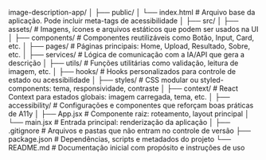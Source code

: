 image-description-app/
│
├── public/
│   └── index.html             # Arquivo base da aplicação. Pode incluir meta-tags de acessibilidade
│
├── src/
│   ├── assets/                # Imagens, ícones e arquivos estáticos que podem ser usados na UI
│   ├── components/            # Componentes reutilizáveis como Botão, Input, Card, etc.
│   ├── pages/                 # Páginas principais: Home, Upload, Resultado, Sobre, etc.
│   ├── services/              # Lógica de comunicação com a IA/API que gera a descrição
│   ├── utils/                 # Funções utilitárias como validação, leitura de imagem, etc.
│   ├── hooks/                 # Hooks personalizados para controle de estado ou acessibilidade
│   ├── styles/                # CSS modular ou styled-components: tema, responsividade, contraste
│   ├── context/               # React Context para estados globais: imagem carregada, tema, etc.
│   ├── accessibility/         # Configurações e componentes que reforçam boas práticas de A11y
│   ├── App.jsx                # Componente raiz: roteamento, layout principal
│   └── main.jsx               # Entrada principal: renderização da aplicação
│
├── .gitignore                 # Arquivos e pastas que não entram no controle de versão
├── package.json               # Dependências, scripts e metadados do projeto
└── README.md                  # Documentação inicial com propósito e instruções de uso